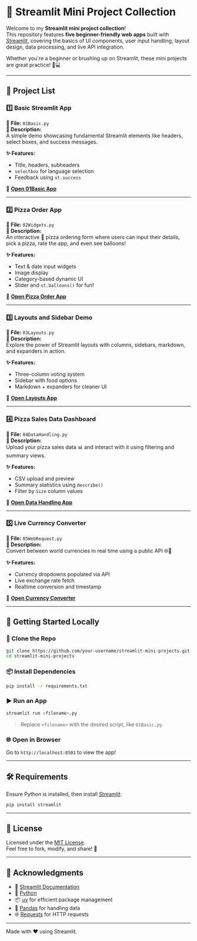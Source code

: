 
# 🌟 Streamlit Mini Project Collection

Welcome to my **Streamlit mini project collection**!  
This repository features **five beginner-friendly web apps** built with [Streamlit](https://streamlit.io), covering the basics of UI components, user input handling, layout design, data processing, and live API integration.  

Whether you're a beginner or brushing up on Streamlit, these mini projects are great practice! 🧠💻

---

## 📁 Project List

### 1️⃣ Basic Streamlit App  
**📄 File:** `01Basic.py`  
**📝 Description:**  
A simple demo showcasing fundamental Streamlit elements like headers, select boxes, and success messages.

**✨ Features:**
- Title, headers, subheaders
- `selectbox` for language selection
- Feedback using `st.success`

🔗 **[Open 01Basic App](https://01basic-your-username.streamlit.app)**

---

### 2️⃣ Pizza Order App  
**📄 File:** `02Widgets.py`  
**📝 Description:**  
An interactive 🍕 pizza ordering form where users can input their details, pick a pizza, rate the app, and even see balloons!

**✨ Features:**
- Text & date input widgets
- Image display
- Category-based dynamic UI
- Slider and `st.balloons()` for fun!

🔗 **[Open Pizza Order App](https://02widgets-your-username.streamlit.app)**

---

### 3️⃣ Layouts and Sidebar Demo  
**📄 File:** `03Layouts.py`  
**📝 Description:**  
Explore the power of Streamlit layouts with columns, sidebars, markdown, and expanders in action.

**✨ Features:**
- Three-column voting system
- Sidebar with food options
- Markdown + expanders for cleaner UI

🔗 **[Open Layouts App](https://03layouts-your-username.streamlit.app)**

---

### 4️⃣ Pizza Sales Data Dashboard  
**📄 File:** `04DataHandling.py`  
**📝 Description:**  
Upload your pizza sales data 📊 and interact with it using filtering and summary views.

**✨ Features:**
- CSV upload and preview
- Summary statistics using `describe()`
- Filter by `Size` column values

🔗 **[Open Data Handling App](https://04datahandling-your-username.streamlit.app)**

---

### 5️⃣ Live Currency Converter  
**📄 File:** `05WebRequest.py`  
**📝 Description:**  
Convert between world currencies in real time using a public API 🌐💸

**✨ Features:**
- Currency dropdowns populated via API
- Live exchange rate fetch
- Realtime conversion and timestamp

🔗 **[Open Currency Converter](https://05webrequest-your-username.streamlit.app)**

---

## 🚀 Getting Started Locally

### 🧾 Clone the Repo
```bash
git clone https://github.com/your-username/streamlit-mini-projects.git
cd streamlit-mini-projects
```

### 📦 Install Dependencies
```bash
pip install -r requirements.txt
```

### ▶️ Run an App
```bash
streamlit run <filename>.py
```
> Replace `<filename>` with the desired script, like `01Basic.py`.

### 🌐 Open in Browser  
Go to `http://localhost:8501` to view the app!

---

## 🛠️ Requirements

Ensure Python is installed, then install [Streamlit](https://streamlit.io):

```bash
pip install streamlit
```

---

## 📜 License

Licensed under the [MIT License](LICENSE).  
Feel free to fork, modify, and share! 🚀

---

## 🙌 Acknowledgments

- 📘 [Streamlit Documentation](https://docs.streamlit.io/)
- 🐍 [Python](https://www.python.org/)
- 📦 [uv](https://docs.astral.sh/uv/) for efficient package management
- 🧮 [Pandas](https://pandas.pydata.org/) for handling data
- 🌐 [Requests](https://docs.python-requests.org/en/latest/) for HTTP requests

---

Made with ❤️ using Streamlit.
